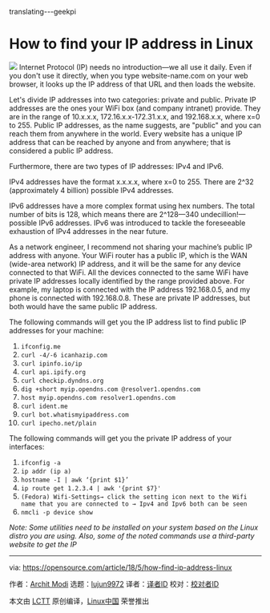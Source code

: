translating---geekpi

How to find your IP address in Linux
======
![](https://opensource.com/sites/default/files/styles/image-full-size/public/lead-images/satellite_radio_location.jpg?itok=KJUKSB6x)
Internet Protocol (IP) needs no introduction—we all use it daily. Even if you don't use it directly, when you type website-name.com on your web browser, it looks up the IP address of that URL and then loads the website.

Let's divide IP addresses into two categories: private and public. Private IP addresses are the ones your WiFi box (and company intranet) provide. They are in the range of 10.x.x.x, 172.16.x.x-172.31.x.x, and 192.168.x.x, where x=0 to 255. Public IP addresses, as the name suggests, are "public" and you can reach them from anywhere in the world. Every website has a unique IP address that can be reached by anyone and from anywhere; that is considered a public IP address.

Furthermore, there are two types of IP addresses: IPv4 and IPv6.

IPv4 addresses have the format x.x.x.x, where x=0 to 255. There are 2^32 (approximately 4 billion) possible IPv4 addresses.

IPv6 addresses have a more complex format using hex numbers. The total number of bits is 128, which means there are 2^128—340 undecillion!—possible IPv6 addresses. IPv6 was introduced to tackle the foreseeable exhaustion of IPv4 addresses in the near future.

As a network engineer, I recommend not sharing your machine’s public IP address with anyone. Your WiFi router has a public IP, which is the WAN (wide-area network) IP address, and it will be the same for any device connected to that WiFi. All the devices connected to the same WiFi have private IP addresses locally identified by the range provided above. For example, my laptop is connected with the IP address 192.168.0.5, and my phone is connected with 192.168.0.8. These are private IP addresses, but both would have the same public IP address.

The following commands will get you the IP address list to find public IP addresses for your machine:

  1. `ifconfig.me`
  2. `curl -4/-6 icanhazip.com`
  3. `curl ipinfo.io/ip`
  4. `curl api.ipify.org`
  5. `curl checkip.dyndns.org`
  6. `dig +short myip.opendns.com @resolver1.opendns.com`
  7. `host myip.opendns.com resolver1.opendns.com`
  8. `curl ident.me`
  9. `curl bot.whatismyipaddress.com`
  10. `curl ipecho.net/plain`



The following commands will get you the private IP address of your interfaces:

  1. `ifconfig -a`
  2. `ip addr (ip a)`
  3. `hostname -I | awk ‘{print $1}’`
  4. `ip route get 1.2.3.4 | awk '{print $7}'`
  5. `(Fedora) Wifi-Settings→ click the setting icon next to the Wifi name that you are connected to → Ipv4 and Ipv6 both can be seen`
  6. `nmcli -p device show`



_Note: Some utilities need to be installed on your system based on the Linux distro you are using. Also, some of the noted commands use a third-party website to get the IP_

--------------------------------------------------------------------------------

via: https://opensource.com/article/18/5/how-find-ip-address-linux

作者：[Archit Modi][a]
选题：[lujun9972](https://github.com/lujun9972)
译者：[译者ID](https://github.com/译者ID)
校对：[校对者ID](https://github.com/校对者ID)

本文由 [LCTT](https://github.com/LCTT/TranslateProject) 原创编译，[Linux中国](https://linux.cn/) 荣誉推出

[a]:https://opensource.com/users/architmodi
